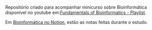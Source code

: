Repositório criado para acompanhar minicurso sobre Bioinformática disponível no youtube em:[Fundamentals of Bioinformatics - Playlist](https://www.youtube.com/playlist?list=PLbVDKwGpb3XnwBACQ5w8L8NzjZ-6D0M8u). 

Em [Bioinformática no Notion](https://nymeria42.notion.site/Bioinform-tica-544c399adddc4fbc916785bfa28c17ba), estão as notas feitas durante o estudo.
